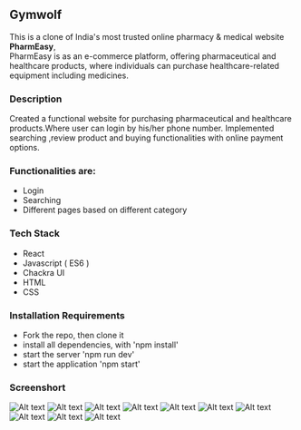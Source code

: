 ## Gymwolf

This is a clone of India's most trusted online pharmacy & medical website **PharmEasy**,  
PharmEasy is as an e-commerce platform, offering pharmaceutical and healthcare products,
where individuals can purchase healthcare-related equipment including medicines.

### Description

Created a functional website for purchasing pharmaceutical and healthcare products.Where user
can login by his/her phone number.
Implemented searching ,review product and buying functionalities with online payment options.

### Functionalities are:

- Login
- Searching
- Different pages based on different category

### Tech Stack

- React
- Javascript ( ES6 )
- Chackra UI
- HTML
- CSS

### Installation Requirements

- Fork the repo, then clone it
- install all dependencies, with 'npm install'
- start the server 'npm run dev'
- start the application 'npm start'

### Screenshort

![Alt text](<webPageGymWolf/src/assets/screencapture-127-0-0-1-5173-2023-11-17-20_05_21.png>)
![Alt text](webPageGymWolf/src/assets/screencapture-127-0-0-1-5173-about-2023-11-17-20_09_40.png)
![Alt text](webPageGymWolf/src/assets/screencapture-127-0-0-1-5173-contact-2023-11-17-20_10_02.png)
![Alt text](webPageGymWolf/src/assets/screencapture-127-0-0-1-5173-database-2023-11-17-20_08_45.png)
![Alt text](webPageGymWolf/src/assets/screencapture-127-0-0-1-5173-features-2023-11-17-20_07_39.png)
![Alt text](webPageGymWolf/src/assets/screencapture-127-0-0-1-5173-personalTrainer-2023-11-17-20_06_57.png)
![Alt text](webPageGymWolf/src/assets/screencapture-127-0-0-1-5173-pricing-2023-11-17-20_11_30.png)
![Alt text](webPageGymWolf/src/assets/screencapture-127-0-0-1-5173-workoutPlans-2023-11-17-20_14_06.png)
![Alt text](<webPageGymWolf/src/assets/Screenshot 2023-11-17 201248.png>)
![Alt text](<webPageGymWolf/src/assets/Screenshot 2023-11-17 201326.png>)
